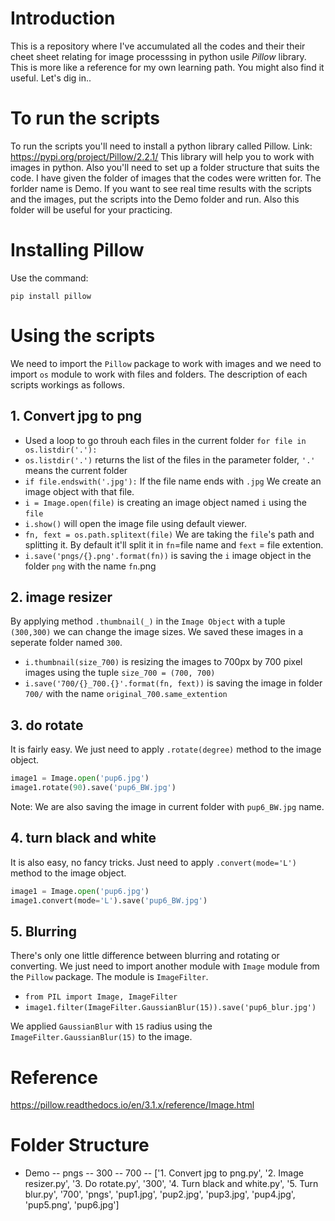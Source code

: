 # Introduction

This is a repository where I've accumulated all the codes and their their cheet sheet relating for image processsing in python usile *Pillow* library. This is more like a reference for my own learning path. You might also find it useful. Let's dig in..

# To run the scripts

To run the scripts you'll need to install a python library called Pillow. Link: https://pypi.org/project/Pillow/2.2.1/ 
This library will help you to work with images in python. 
Also you'll need to set up a folder structure that suits the code. I have given the folder of images that the codes were written for. The forlder name is Demo. If you want to see real time results with the scripts and the images, put the scripts into the Demo folder and run. Also this folder will be useful for your practicing. 

# Installing Pillow

Use the command: 
```
pip install pillow
```
# Using the scripts

We need to import the ```Pillow``` package to work with images and we need to import ```os``` module to work with files and folders.
The description of each scripts workings as follows.

## 1. Convert jpg to png

+ Used a loop to go throuh each files in the current folder ```for file in os.listdir('.'):```
+ ```os.listdir('.')``` returns the list of the files in the parameter folder, ```'.'``` means the current folder
+ ```if file.endswith('.jpg'):``` If the file name ends with ```.jpg``` We create an image object with that file. 
+ ```i = Image.open(file)``` is creating an image object named ```i``` using the ```file```
+ ```i.show()``` will open the image file using default viewer.
+ ```fn, fext = os.path.splitext(file)``` We are taking the ```file```'s path and splitting it. By default it'll split it in ```fn```=file name and ```fext``` = file extention.
+ ```i.save('pngs/{}.png'.format(fn))``` is saving the ```i``` image object in the folder ```png``` with the name ```fn```.png


## 2. image resizer
By applying method ```.thumbnail(_)``` in the ```Image Object``` with a tuple ```(300,300)``` we can change the image sizes. We saved these images in a seperate folder named ```300```. 
+ ```i.thumbnail(size_700)``` is resizing the images to 700px by 700 pixel images using the tuple ```size_700 = (700, 700)```
+ ```i.save('700/{}_700.{}'.format(fn, fext))``` is saving the image in folder ```700/``` with the name ```original_700.same_extention```

## 3. do rotate
It is fairly easy. We just need to apply ```.rotate(degree)``` method to the image object.
```python
image1 = Image.open('pup6.jpg')
image1.rotate(90).save('pup6_BW.jpg')
```
Note: We are also saving the image in current folder with ```pup6_BW.jpg``` name.
## 4. turn black and white
It is also easy, no fancy tricks. Just need to apply ```.convert(mode='L')``` method to the image object.
```python
image1 = Image.open('pup6.jpg')
image1.convert(mode='L').save('pup6_BW.jpg')
```

## 5. Blurring
There's only one little difference between blurring and rotating or converting. We just need to import another module with ```Image``` module from the ```Pillow``` package. The module is ```ImageFilter```.

+ ```from PIL import Image, ImageFilter```
+ ```image1.filter(ImageFilter.GaussianBlur(15)).save('pup6_blur.jpg')```

We applied ```GaussianBlur``` with ```15``` radius using the ```ImageFilter.GaussianBlur(15)``` to the image.

# Reference
https://pillow.readthedocs.io/en/3.1.x/reference/Image.html

# Folder Structure

- Demo
-- pngs
-- 300
-- 700
-- ['1. Convert jpg to png.py', '2. Image resizer.py', '3. Do rotate.py', '300', '4. Turn black and white.py', '5. Turn blur.py', '700', 'pngs', 'pup1.jpg', 'pup2.jpg', 'pup3.jpg', 'pup4.jpg', 'pup5.png', 'pup6.jpg']

